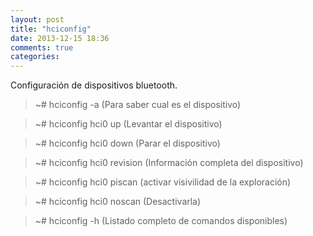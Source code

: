 ```yaml
---
layout: post
title: "hciconfig"
date: 2013-12-15 18:36
comments: true
categories: 
---
```

Configuración de dispositivos bluetooth.

>~# hciconfig -a (Para saber cual es el dispositivo)

>~# hciconfig hci0 up (Levantar el dispositivo)

>~# hciconfig hci0 down (Parar el dispositivo)

>~# hciconfig hci0 revision (Información completa del dispositivo)

>~# hciconfig hci0 piscan  (activar visivilidad de la exploración)

>~# hciconfig hci0 noscan   (Desactivarla)

>~# hciconfig -h (Listado completo de comandos disponibles)

